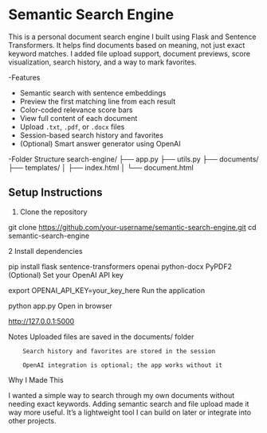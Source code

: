# Semantic Search Engine

This is a personal document search engine I built using Flask and Sentence Transformers. It helps find documents based on meaning, not just exact keyword matches. I added file upload support, document previews, score visualization, search history, and a way to mark favorites.

-Features

- Semantic search with sentence embeddings
- Preview the first matching line from each result
- Color-coded relevance score bars
- View full content of each document
- Upload `.txt`, `.pdf`, or `.docx` files
- Session-based search history and favorites
- (Optional) Smart answer generator using OpenAI

-Folder Structure
  search-engine/
├── app.py
├── utils.py
├── documents/
├── templates/
│ ├── index.html
│ └── document.html



## Setup Instructions

1. Clone the repository

  git clone https://github.com/your-username/semantic-search-engine.git
  cd semantic-search-engine


2 Install dependencies

  pip install flask sentence-transformers openai python-docx PyPDF2
  (Optional) Set your OpenAI API key


  export OPENAI_API_KEY=your_key_here
  Run the application

  python app.py
  Open in browser

  http://127.0.0.1:5000

Notes
        Uploaded files are saved in the documents/ folder

        Search history and favorites are stored in the session

        OpenAI integration is optional; the app works without it
        

Why I Made This

I wanted a simple way to search through my own documents without needing exact keywords. Adding semantic search
and file upload made it way more useful. It’s a lightweight tool I can build on later or integrate into other 
projects.



